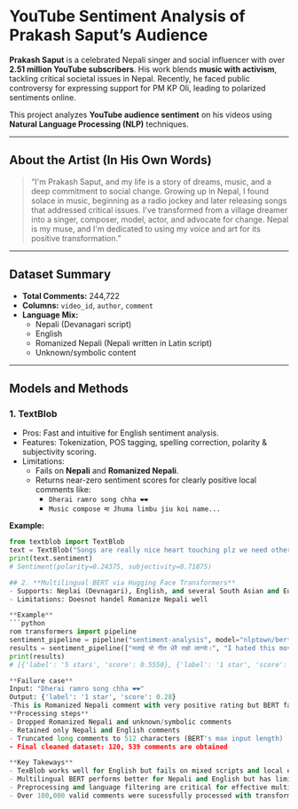 
# YouTube Sentiment Analysis of Prakash Saput’s Audience

**Prakash Saput** is a celebrated Nepali singer and social influencer with over **2.51 million YouTube subscribers**. His work blends **music with activism**, tackling critical societal issues in Nepal. Recently, he faced public controversy for expressing support for PM KP Oli, leading to polarized sentiments online.

This project analyzes **YouTube audience sentiment** on his videos using **Natural Language Processing (NLP)** techniques.

---

## About the Artist (In His Own Words)

> “I'm Prakash Saput, and my life is a story of dreams, music, and a deep commitment to social change. Growing up in Nepal, I found solace in music, beginning as a radio jockey and later releasing songs that addressed critical issues. I've transformed from a village dreamer into a singer, composer, model, actor, and advocate for change. Nepal is my muse, and I'm dedicated to using my voice and art for its positive transformation.”

---

## Dataset Summary

- **Total Comments:** 244,722
- **Columns:** `video_id`, `author`, `comment`
- **Language Mix:**
  - Nepali (Devanagari script)
  - English
  - Romanized Nepali (Nepali written in Latin script)
  - Unknown/symbolic content

---

## Models and Methods

### 1. **TextBlob**
- Pros: Fast and intuitive for English sentiment analysis.
- Features: Tokenization, POS tagging, spelling correction, polarity & subjectivity scoring.
- Limitations:
  - Fails on **Nepali** and **Romanized Nepali**.
  - Returns near-zero sentiment scores for clearly positive local comments like:
    - `Dherai ramro song chha ❤❤`
    - `Music compose मा Jhuma limbu jiu koi name...`

**Example:**
```python
from textblob import TextBlob
text = TextBlob("Songs are really nice heart touching plz we need other songs as well plzzz 🙏🙏")
print(text.sentiment)
# Sentiment(polarity=0.24375, subjectivity=0.71875)

## 2. **Multilingual BERT via Hugging Face Transformers**
- Supports: Neplai (Devnagari), English, and several South Asian and European languages
- Limitations: Doesnot handel Romanize Nepali well

**Example**
```python
rom transformers import pipeline
sentiment_pipeline = pipeline("sentiment-analysis", model="nlptown/bert-base-multilingual-uncased-sentiment")
results = sentiment_pipeline(["मलाई यो गीत धेरै राम्रो लाग्यो।", "I hated this movie."])
print(results)
# [{'label': '5 stars', 'score': 0.5550}, {'label': '1 star', 'score': 0.7954}]

**Failure case**
Input: "Dherai ramro song chha ❤❤"
Output: {'label': '1 star', 'score': 0.28}
-This is Romanized Nepali comment with very positive rating but BERT fails to capture
**Processing steps**
- Dropped Romanized Nepali and unknown/symbolic comments
- Retained only Nepali and English comments
- Truncated long comments to 512 characters (BERT's max input length)
- Final cleaned dataset: 120, 539 comments are obtained

**Key Takeways**
- TexBlob works well for English but fails on mixed scripts and local expressions
- Multilingual BERT performs better for Nepali and English but has limitations on Romanized Nepali
- Preprocessing and language filtering are critical for effective multilingual sentiment analysis
- Over 100,000 valid comments were sucessfully processed with transformer-based sentiment models

